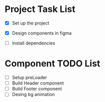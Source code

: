 # Project Task List
- [x] Set up the project
- [x] Design components in figma
- [ ] Install dependencies


# Component TODO List
- [ ] Setup preLoader
- [ ] Build Header component
- [ ] Build Footer component
- [ ] Desing bg animation
